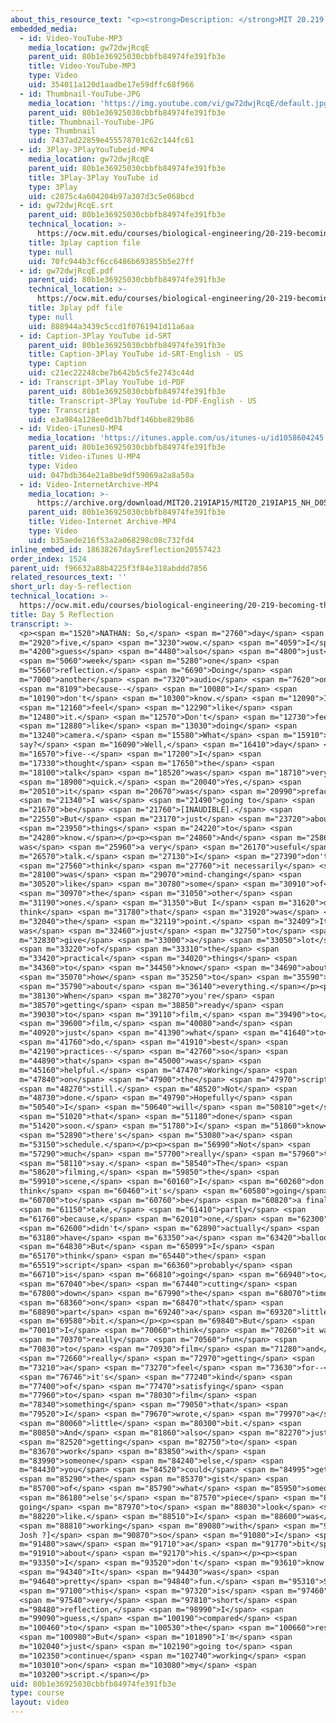 ```yaml
---
about_this_resource_text: "<p><strong>Description: </strong>MIT 20.219 Becoming the Next Bill Nye: Writing and Hosting the Educational Show, IAP 2015. View the complete course: <a href=\"http://ocw.mit.edu/20-219IAP15\">http://ocw.mit.edu/20-219IAP15</a>.</p>\r\n<p><strong>Instructor: </strong>Nathan Hernandez</p>\r\n<p>License: Creative Commons BY-NC-SA</p>\r\n<p>More information at <a href=\"http://ocw.mit.edu/terms\">http://ocw.mit.edu/terms</a></p>\r\n<p>More courses at <a href=\"http://ocw.mit.edu\">http://ocw.mit.edu</a></p>"
embedded_media:
  - id: Video-YouTube-MP3
    media_location: gw72dwjRcqE
    parent_uid: 80b1e36925030cbbfb84974fe391fb3e
    title: Video-YouTube-MP3
    type: Video
    uid: 354011a120d1aadbe17e59dffc68f966
  - id: Thumbnail-YouTube-JPG
    media_location: 'https://img.youtube.com/vi/gw72dwjRcqE/default.jpg'
    parent_uid: 80b1e36925030cbbfb84974fe391fb3e
    title: Thumbnail-YouTube-JPG
    type: Thumbnail
    uid: 7437ad22859e455578701c62c144fc61
  - id: 3Play-3PlayYouTubeid-MP4
    media_location: gw72dwjRcqE
    parent_uid: 80b1e36925030cbbfb84974fe391fb3e
    title: 3Play-3Play YouTube id
    type: 3Play
    uid: c2875c4a604204b97a307d3c5e068bcd
  - id: gw72dwjRcqE.srt
    parent_uid: 80b1e36925030cbbfb84974fe391fb3e
    technical_location: >-
      https://ocw.mit.edu/courses/biological-engineering/20-219-becoming-the-next-bill-nye-writing-and-hosting-the-educational-show-january-iap-2015/student-reflections/nathan-hernandezs-reflections/day-5-reflection/gw72dwjRcqE.srt
    title: 3play caption file
    type: null
    uid: 70fc944b3cf6cc6486b693855b5e27ff
  - id: gw72dwjRcqE.pdf
    parent_uid: 80b1e36925030cbbfb84974fe391fb3e
    technical_location: >-
      https://ocw.mit.edu/courses/biological-engineering/20-219-becoming-the-next-bill-nye-writing-and-hosting-the-educational-show-january-iap-2015/student-reflections/nathan-hernandezs-reflections/day-5-reflection/gw72dwjRcqE.pdf
    title: 3play pdf file
    type: null
    uid: 888944a3439c5ccd1f0761941d11a6aa
  - id: Caption-3Play YouTube id-SRT
    parent_uid: 80b1e36925030cbbfb84974fe391fb3e
    title: Caption-3Play YouTube id-SRT-English - US
    type: Caption
    uid: c21ec22248cbe7b642b5c5fe2743c44d
  - id: Transcript-3Play YouTube id-PDF
    parent_uid: 80b1e36925030cbbfb84974fe391fb3e
    title: Transcript-3Play YouTube id-PDF-English - US
    type: Transcript
    uid: e3a984a128ee0d1b7bdf146bbe829b86
  - id: Video-iTunesU-MP4
    media_location: 'https://itunes.apple.com/us/itunes-u/id1058604245'
    parent_uid: 80b1e36925030cbbfb84974fe391fb3e
    title: Video-iTunes U-MP4
    type: Video
    uid: 047bdb364e21a8be9df59069a2a8a50a
  - id: Video-InternetArchive-MP4
    media_location: >-
      https://archive.org/download/MIT20.219IAP15/MIT20_219IAP15_NH_D05_Reflection_audio_360p.mp4
    parent_uid: 80b1e36925030cbbfb84974fe391fb3e
    title: Video-Internet Archive-MP4
    type: Video
    uid: b35aede216f53a2a068298c08c732fd4
inline_embed_id: 18638267day5reflection20557423
order_index: 1524
parent_uid: f96632a88b4225f3f84e318abddd7856
related_resources_text: ''
short_url: day-5-reflection
technical_location: >-
  https://ocw.mit.edu/courses/biological-engineering/20-219-becoming-the-next-bill-nye-writing-and-hosting-the-educational-show-january-iap-2015/student-reflections/nathan-hernandezs-reflections/day-5-reflection
title: Day 5 Reflection
transcript: >-
  <p><span m="1520">NATHAN: So,</span> <span m="2760">day</span> <span
  m="2920">five,</span> <span m="3230">wow.</span> <span m="4059">I</span> <span
  m="4200">guess</span> <span m="4480">also</span> <span m="4800">just</span>
  <span m="5060">week</span> <span m="5280">one</span> <span
  m="5560">reflection.</span> <span m="6690">Doing</span> <span
  m="7000">another</span> <span m="7320">audio</span> <span m="7620">one</span>
  <span m="8109">because--</span> <span m="10080">I</span> <span
  m="10190">don't</span> <span m="10300">know.</span> <span m="12090">I</span>
  <span m="12160">feel</span> <span m="12290">like</span> <span
  m="12480">it.</span> <span m="12570">Don't</span> <span m="12730">feel</span>
  <span m="12880">like</span> <span m="13030">doing</span> <span
  m="13240">camera.</span> <span m="15580">What</span> <span m="15910">to
  say?</span> <span m="16090">Well,</span> <span m="16410">day</span> <span
  m="16570">five--</span> <span m="17200">I</span> <span
  m="17330">thought</span> <span m="17650">the</span> <span
  m="18100">talk</span> <span m="18520">was</span> <span m="18710">very</span>
  <span m="18900">quick.</span> <span m="20040">Yes,</span> <span
  m="20510">it</span> <span m="20670">was</span> <span m="20990">prefaced</span>
  <span m="21340">I was</span> <span m="21490">going to</span> <span
  m="21670">be</span> <span m="21760">[INAUDIBLE].</span> <span
  m="22550">But</span> <span m="23170">just</span> <span m="23720">about</span>
  <span m="23950">things</span> <span m="24220">to</span> <span
  m="24280">know.</span></p><p><span m="24860">And</span> <span m="25860">it
  was</span> <span m="25960">a very</span> <span m="26170">useful</span> <span
  m="26570">talk.</span> <span m="27130">I</span> <span m="27390">don't</span>
  <span m="27560">think</span> <span m="27760">it necessarily</span> <span
  m="28100">was</span> <span m="29070">mind-changing</span> <span
  m="30520">like</span> <span m="30780">some</span> <span m="30910">of</span>
  <span m="30970">the</span> <span m="31050">other</span> <span
  m="31190">ones.</span> <span m="31350">But I</span> <span m="31620">don't
  think</span> <span m="31780">that</span> <span m="31920">was</span> <span
  m="32040">the</span> <span m="32119">point.</span> <span m="32409">It
  was</span> <span m="32460">just</span> <span m="32750">to</span> <span
  m="32830">give</span> <span m="33000">a</span> <span m="33050">lot</span>
  <span m="33220">of</span> <span m="33310">the</span> <span
  m="33420">practical</span> <span m="34020">things</span> <span
  m="34360">to</span> <span m="34450">know</span> <span m="34690">about</span>
  <span m="35070">how</span> <span m="35250">to</span> <span m="35590">go</span>
  <span m="35790">about</span> <span m="36140">everything.</span></p><p><span
  m="38130">When</span> <span m="38270">you're</span> <span
  m="38570">getting</span> <span m="38850">ready</span> <span
  m="39030">to</span> <span m="39110">film,</span> <span m="39490">to</span>
  <span m="39600">film,</span> <span m="40080">and</span> <span
  m="40920">just</span> <span m="41390">what</span> <span m="41640">to</span>
  <span m="41760">do,</span> <span m="41910">best</span> <span
  m="42190">practices--</span> <span m="42760">so</span> <span
  m="44890">that</span> <span m="45000">was</span> <span
  m="45160">helpful.</span> <span m="47470">Working</span> <span
  m="47840">on</span> <span m="47900">the</span> <span m="47970">script</span>
  <span m="48270">still.</span> <span m="48520">Not</span> <span
  m="48730">done.</span> <span m="49790">Hopefully</span> <span
  m="50540">I</span> <span m="50640">will</span> <span m="50810">get</span>
  <span m="51020">that</span> <span m="51180">done</span> <span
  m="51420">soon.</span> <span m="51780">I</span> <span m="51860">know</span>
  <span m="52890">there's</span> <span m="53080">a</span> <span
  m="53150">schedule.</span></p><p><span m="56990">Not</span> <span
  m="57290">much</span> <span m="57700">really</span> <span m="57960">to</span>
  <span m="58110">say.</span> <span m="58540">The</span> <span
  m="58620">filming,</span> <span m="59850">the</span> <span
  m="59910">scene,</span> <span m="60160">I</span> <span m="60260">don't
  think</span> <span m="60460">it's</span> <span m="60580">going</span> <span
  m="60700">to</span> <span m="60760">be</span> <span m="60820">a final</span>
  <span m="61150">take,</span> <span m="61410">partly</span> <span
  m="61760">because,</span> <span m="62010">one,</span> <span m="62300">I</span>
  <span m="62600">didn't</span> <span m="62890">actually</span> <span
  m="63180">have</span> <span m="63350">a</span> <span m="63420">balloon.</span>
  <span m="64830">But</span> <span m="65099">I</span> <span
  m="65170">think</span> <span m="65440">the</span> <span
  m="65519">script</span> <span m="66360">probably</span> <span
  m="66710">is</span> <span m="66810">going</span> <span m="66940">to</span>
  <span m="67040">be</span> <span m="67440">cutting</span> <span
  m="67800">down</span> <span m="67990">the</span> <span m="68070">time</span>
  <span m="68360">on</span> <span m="68470">that</span> <span
  m="68890">part</span> <span m="69240">a</span> <span m="69320">little</span>
  <span m="69580">bit.</span></p><p><span m="69840">But</span> <span
  m="70010">I</span> <span m="70060">think</span> <span m="70260">it was</span>
  <span m="70370">really</span> <span m="70560">fun</span> <span
  m="70830">to</span> <span m="70930">film</span> <span m="71280">and</span>
  <span m="72660">really</span> <span m="72970">getting</span> <span
  m="73210">a</span> <span m="73270">feel</span> <span m="73630">for--</span>
  <span m="76746">it's</span> <span m="77240">kind</span> <span
  m="77400">of</span> <span m="77470">satisfying</span> <span
  m="77960">to</span> <span m="78030">film</span> <span
  m="78340">something</span> <span m="79050">that</span> <span
  m="79520">I</span> <span m="79670">wrote,</span> <span m="79970">a</span>
  <span m="80060">little</span> <span m="80300">bit.</span> <span
  m="80850">And</span> <span m="81860">also</span> <span m="82270">just</span>
  <span m="82520">getting</span> <span m="82750">to</span> <span
  m="83670">work</span> <span m="83850">with</span> <span
  m="83990">someone</span> <span m="84240">else,</span> <span
  m="84430">you</span> <span m="84520">could</span> <span m="84995">get</span>
  <span m="85290">the</span> <span m="85370">gist</span> <span
  m="85700">of</span> <span m="85790">what</span> <span m="85950">someone</span>
  <span m="86180">else's</span> <span m="87570">piece</span> <span m="87840">is
  going</span> <span m="87970">to</span> <span m="88030">look</span> <span
  m="88220">like.</span> <span m="88510">I</span> <span m="88600">was</span>
  <span m="88810">working</span> <span m="89080">with</span> <span m="90630">[?
  Josh ?]</span> <span m="90870">so</span> <span m="91080">I</span> <span
  m="91480">saw</span> <span m="91710">a</span> <span m="91770">bit</span> <span
  m="91910">about</span> <span m="92170">his.</span></p><p><span
  m="93350">I</span> <span m="93520">don't</span> <span m="93610">know.</span>
  <span m="94340">It</span> <span m="94430">was</span> <span
  m="94640">pretty</span> <span m="94840">fun.</span> <span m="95310">So</span>
  <span m="97100">this</span> <span m="97320">is</span> <span m="97460">a</span>
  <span m="97540">very</span> <span m="97810">short</span> <span
  m="98480">reflection,</span> <span m="98990">I</span> <span
  m="99090">guess,</span> <span m="100190">compared</span> <span
  m="100460">to</span> <span m="100530">the</span> <span m="100660">rest.</span>
  <span m="100980">But</span> <span m="101890">I'm</span> <span
  m="102040">just</span> <span m="102190">going to</span> <span
  m="102350">continue</span> <span m="102740">working</span> <span
  m="103010">on</span> <span m="103080">my</span> <span
  m="103200">script.</span></p>
uid: 80b1e36925030cbbfb84974fe391fb3e
type: course
layout: video
---
```

